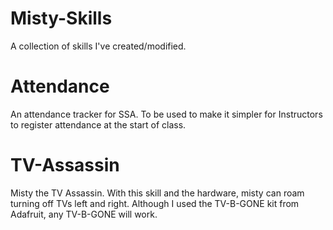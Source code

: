 # Misty-Skills
A collection of skills I've created/modified. 
# Attendance
An attendance tracker for SSA. To be used to make it simpler for Instructors to register attendance at the start of class.
# TV-Assassin
Misty the TV Assassin. With this skill and the hardware, misty can roam turning off TVs left and right. Although I used the TV-B-GONE kit from Adafruit, any TV-B-GONE will work.

